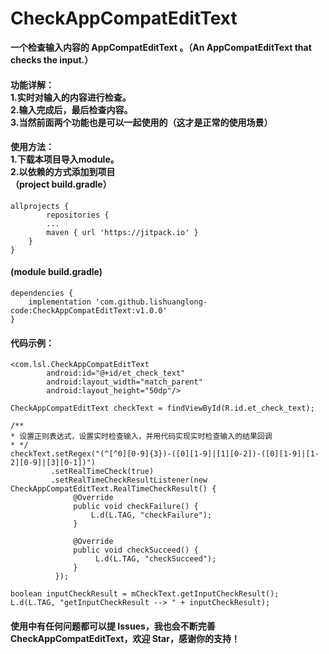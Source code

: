 # CheckAppCompatEditText
**一个检查输入内容的 AppCompatEditText 。（An AppCompatEditText that checks the input.）**
#### 功能详解：<br>1.实时对输入的内容进行检查。<br>2.输入完成后，最后检查内容。<br>3.当然前面两个功能也是可以一起使用的（这才是正常的使用场景）
#### 使用方法：<br>1.下载本项目导入module。<br>2.以依赖的方式添加到项目 <br>（project build.gradle）
```
allprojects {
        repositories {
		...
		maven { url 'https://jitpack.io' }
	}
}
```
#### (module build.gradle)
```
dependencies {
	implementation 'com.github.lishuanglong-code:CheckAppCompatEditText:v1.0.0'
}
```


#### 代码示例：<br>
```
<com.lsl.CheckAppCompatEditText
        android:id="@+id/et_check_text"
        android:layout_width="match_parent"
        android:layout_height="50dp"/>
        
CheckAppCompatEditText checkText = findViewById(R.id.et_check_text);

/**
* 设置正则表达式，设置实时检查输入，并用代码实现实时检查输入的结果回调
* */
checkText.setRegex("(^[^0][0-9]{3})-([0][1-9]|[1][0-2])-([0][1-9]|[1-2][0-9]|[3][0-1])")
         .setRealTimeCheck(true)
         .setRealTimeCheckResultListener(new CheckAppCompatEditText.RealTimeCheckResult() {
              @Override
              public void checkFailure() {
                  L.d(L.TAG, "checkFailure");
              }

              @Override
              public void checkSucceed() {
                   L.d(L.TAG, "checkSucceed");
              }
          });
          
boolean inputCheckResult = mCheckText.getInputCheckResult();
L.d(L.TAG, "getInputCheckResult --> " + inputCheckResult);
```

#### 使用中有任何问题都可以提 Issues，我也会不断完善 CheckAppCompatEditText，欢迎 Star，感谢你的支持！
<br>
<br>
<br>
<br>
